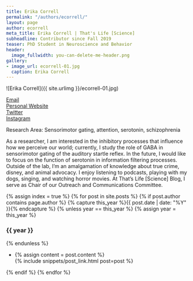```yaml
---
title: Erika Correll
permalink: "/authors/ecorrell/"
layout: page
author: ecorrell
meta_title: Erika Correll | That's Life [Science]
subheadline: Contributor since Fall 2019
teaser: PhD Student in Neuroscience and Behavior
header:
  image_fullwidth: you-can-delete-me-header.png
gallery:
- image_url: ecorrell-01.jpg
  caption: Erika Correll
---
```


![Erika Correll]({{ site.urlimg }}/ecorrell-01.jpg)<br>

[Email](mailto:erikacorrell@umass.edu)<br>
[Personal Website](https://www.musementorship.com)<br>
[Twitter](https://twitter.com/innerika)<br>
[Instagram](https://instagram.com/innerika)<br>

Research Area: Sensorimotor gating, attention, serotonin, schizophrenia

As a researcher, I am interested in the inhibitory processes that influence how we perceive our world; currently, I study the role of GABA in sensorimotor gating of the auditory startle reflex. In the future, I would like to focus on the function of serotonin in information filtering processes. Outside of the lab, I’m an amalgamation of knowledge about true crime, disney, and animal advocacy. I enjoy listening to podcasts, playing with my dogs, singing, and watching horror movies. At That’s Life [Science] Blog, I serve as Chair of our Outreach and Communications Committee.

{% assign index = true %}
{% for post in site.posts %}
{% if post.author contains page.author %}
{% capture this_year %}{{ post.date | date: "%Y" }}{% endcapture %}
{% unless year == this_year %}
{% assign year = this_year %}
<h3>{{ year }}</h3>
{% endunless %}
<ul style="list-style-type:disc">
 <li> 
 {% assign content = post.content %} 
 <article>
 {% include snippets/post_link.html post=post %}
 </article>
 </li>
</ul>
{% endif %}
{% endfor %}
